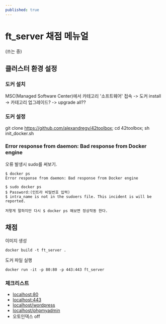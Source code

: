 ```yaml
---
published: true
---
```

# ft_server 채점 메뉴얼
(쓰는 중)
## 클러스터 환경 설정
### 도커 설치
MSC(Managed Software Center)에서 카테고리 '소프트웨어' 접속 -> 도커 install -> 카테고리 업그레이드? -> upgrade all??

### 도커 설정
git clone https://github.com/alexandregv/42toolbox; cd 42toolbox; sh init_docker.sh

### Error response from daemon: Bad response from Docker engine
오류 발생시 sudo를 써보기.
~~~
$ docker ps
Error response from daemon: Bad response from Docker engine

$ sudo docker ps
$ Password:(인트라 비밀번호 입력)
$ intra_name is not in the sudoers file. This incident is will be reported.

저렇게 말하지만 다시 $ docker ps 해보면 정상작동 한다.
~~~


## 채점
이미지 생성
~~~
docker build -t ft_server .
~~~
도커 파일 실행
~~~
docker run -it -p 80:80 -p 443:443 ft_server
~~~

### 체크리스트
* [localhost:80](localhost:80)
* [localhost:443](localhost:443)
* [localhost/wordpress](localhost/wordpress)
* [localhost/phpmyadmin](localhost/phpmyadmin)
* 오토인덱스 off
